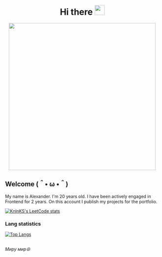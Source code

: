 

<h1 align="center">Hi there
<img src="https://github.com/blackcater/blackcater/raw/main/images/Hi.gif" height="32"/></h1>
<p align="center"><img src="https://media.giphy.com/media/qgQUggAC3Pfv687qPC/giphy.gif" width="480" /><p>

<h2>Welcome (＾• ω •＾)</h2>
<p>My name is Alexander. I'm 20 years old. I have been actively engaged in Frontend for 2 years. On this account I publish my projects for the portfolio.  </p>

[![KnlnKS's LeetCode stats](https://leetcode-stats-six.vercel.app/api?username=panchopensmart&theme=dark)](https://github.com/KnlnKS/leetcode-stats)

<h3>Lang statistics</h3>

[![Top Langs](https://github-readme-stats.vercel.app/api/top-langs/?username=anuraghazra&layout=compact)](https://github.com/anuraghazra/github-readme-stats)

 <br/>
 <i>Миру мир☮</i>

